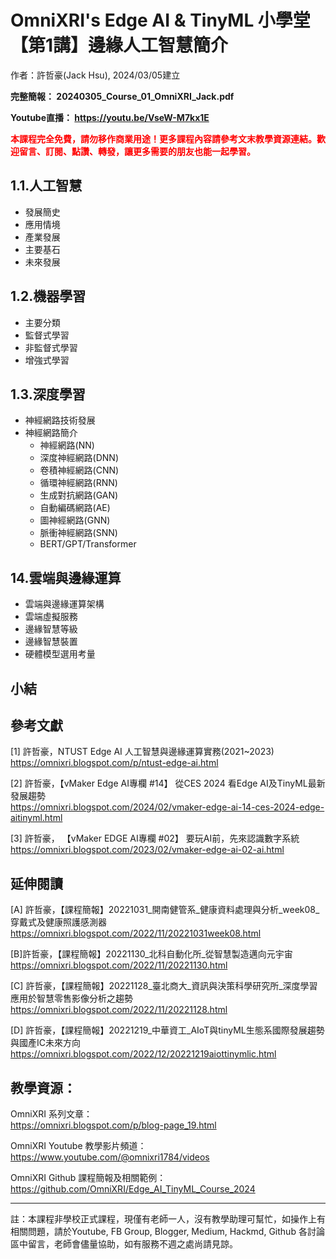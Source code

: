 # OmniXRI's Edge AI & TinyML 小學堂 【第1講】邊緣人工智慧簡介 
作者：許哲豪(Jack Hsu), 2024/03/05建立

**完整簡報： 20240305_Course_01_OmniXRI_Jack.pdf**

**Youtube直播： https://youtu.be/VseW-M7kx1E**

**<font color="#f00">本課程完全免費，請勿移作商業用途！更多課程內容請參考文末教學資源連結。歡迎留言、訂閱、點讚、轉發，讓更多需要的朋友也能一起學習。</font>**

## 1.1.人工智慧
- 發展簡史
- 應用情境
- 產業發展
- 主要基石
- 未來發展

## 1.2.機器學習
- 主要分類
- 監督式學習
- 非監督式學習
- 增強式學習

## 1.3.深度學習
- 神經網路技術發展
- 神經網路簡介
  - 神經網路(NN)
  - 深度神經網路(DNN)
  - 卷積神經網路(CNN)
  - 循環神經網路(RNN)
  - 生成對抗網路(GAN)
  - 自動編碼網路(AE)
  - 圖神經網路(GNN)
  - 脈衝神經網路(SNN)
  - BERT/GPT/Transformer

## 14.雲端與邊緣運算
- 雲端與邊緣運算架構
- 雲端虛擬服務
- 邊緣智慧等級
- 邊緣智慧裝置
- 硬體模型選用考量

## 小結


## 參考文獻

[1] 許哲豪，NTUST Edge AI 人工智慧與邊緣運算實務(2021~2023)  
https://omnixri.blogspot.com/p/ntust-edge-ai.html  

[2] 許哲豪，【vMaker Edge AI專欄 #14】 從CES 2024 看Edge AI及TinyML最新發展趨勢  
https://omnixri.blogspot.com/2024/02/vmaker-edge-ai-14-ces-2024-edge-aitinyml.html  

[3] 許哲豪， 【vMaker EDGE AI專欄 #02】 要玩AI前，先來認識數字系統  
https://omnixri.blogspot.com/2023/02/vmaker-edge-ai-02-ai.html  

## 延伸閱讀

[A] 許哲豪，【課程簡報】20221031_開南健管系_健康資料處理與分析_week08_穿戴式及健康照護感測器  
https://omnixri.blogspot.com/2022/11/20221031week08.html  

[B]許哲豪，【課程簡報】20221130_北科自動化所_從智慧製造邁向元宇宙  
https://omnixri.blogspot.com/2022/11/20221130.html  

[C] 許哲豪，【課程簡報】20221128_臺北商大_資訊與決策科學研究所_深度學習應用於智慧零售影像分析之趨勢  
https://omnixri.blogspot.com/2022/11/20221128.html  

[D] 許哲豪，【課程簡報】20221219_中華資工_AIoT與tinyML生態系國際發展趨勢與國產IC未來方向  
https://omnixri.blogspot.com/2022/12/20221219aiottinymlic.html  

## 教學資源：

OmniXRI 系列文章：  
https://omnixri.blogspot.com/p/blog-page_19.html

OmniXRI Youtube 教學影片頻道：  
https://www.youtube.com/@omnixri1784/videos  

OmniXRI Github 課程簡報及相關範例：  
https://github.com/OmniXRI/Edge_AI_TinyML_Course_2024

---
註：本課程非學校正式課程，現僅有老師一人，沒有教學助理可幫忙，如操作上有相關問題，請於Youtube, FB Group, Blogger, Medium, Hackmd, Github 各討論區中留言，老師會儘量協助，如有服務不週之處尚請見諒。
